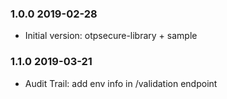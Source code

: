 ### 1.0.0 2019-02-28
* Initial version: otpsecure-library + sample 

### 1.1.0 2019-03-21
* Audit Trail: add env info in /validation endpoint